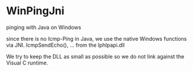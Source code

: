 # WinPingJni
pinging with Java on Windows

since there is no Icmp-Ping in Java, we use the native Windows functions via JNI.
IcmpSendEcho(), ... from the Iphlpapi.dll

We try to keep the DLL as small as possible so we do not link against the Visual C runtime.
